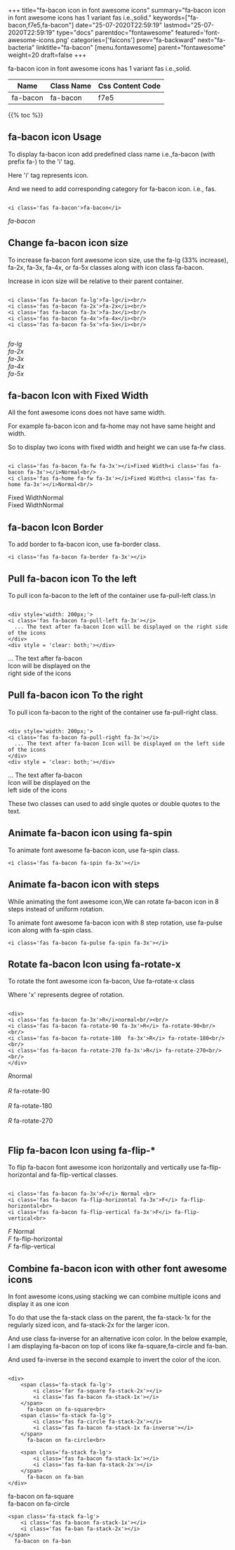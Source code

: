 +++
title="fa-bacon icon in font awesome icons"
summary="fa-bacon icon in font awesome icons has 1 variant fas i.e.,solid."
keywords=["fa-bacon,f7e5,fa-bacon"]
date="25-07-2020T22:59:19"
lastmod="25-07-2020T22:59:19"
type="docs"
parentdoc="fontawesome"
featured='font-awesome-icons.png'
categories=['faicons']
prev="fa-backward"
next="fa-bacteria"
linktitle="fa-bacon"
[menu.fontawesome]
parent="fontawesome"
weight=20
draft=false
+++


fa-bacon icon in font awesome icons has 1 variant fas i.e.,solid.

<div class='table-responsive'><table class='table'><thead><tr><th>Name</th><th>Class Name</th><th>Css Content Code</th></tr></thead><tbody><tr><td>fa-bacon</td><td>fa-bacon</td><td>f7e5</td></tr></tbody></table></div>


{{% toc %}}


## fa-bacon icon Usage

To display fa-bacon icon add predefined class name i.e.,fa-bacon (with prefix fa-) to the 'i' tag.

Here 'i' tag represents icon.

And we need to add corresponding category for fa-bacon icon. i.e., fas.


```

<i class='fas fa-bacon'>fa-bacon</i>
```

<i class='fas fa-bacon'>fa-bacon</i>




## Change fa-bacon icon size
To increase fa-bacon font awesome icon size, use the fa-lg (33% increase), fa-2x, fa-3x, fa-4x, or fa-5x classes along with icon class fa-bacon.

Increase in icon size will be relative to their parent container. 

```

<i class='fas fa-bacon fa-lg'>fa-lg</i><br/>
<i class='fas fa-bacon fa-2x'>fa-2x</i><br/>
<i class='fas fa-bacon fa-3x'>fa-3x</i><br/>
<i class='fas fa-bacon fa-4x'>fa-4x</i><br/>
<i class='fas fa-bacon fa-5x'>fa-5x</i><br/>
            
```

<i class='fas fa-bacon fa-lg'>fa-lg</i><br/>
<i class='fas fa-bacon fa-2x'>fa-2x</i><br/>
<i class='fas fa-bacon fa-3x'>fa-3x</i><br/>
<i class='fas fa-bacon fa-4x'>fa-4x</i><br/>
<i class='fas fa-bacon fa-5x'>fa-5x</i><br/>
            



## fa-bacon Icon with Fixed Width 

All the font awesome icons does not have same width.

For example fa-bacon icon and fa-home may not have same height and width.

So to display two icons with fixed width and height we can use fa-fw class.


```

<i class='fas fa-bacon fa-fw fa-3x'></i>Fixed Width<i class='fas fa-bacon fa-3x'></i>Normal<br/>
<i class='fas fa-home fa-fw fa-3x'></i>Fixed Width<i class='fas fa-home fa-3x'></i>Normal<br/>
```

<i class='fas fa-bacon fa-fw fa-3x'></i>Fixed Width<i class='fas fa-bacon fa-3x'></i>Normal<br/>
<i class='fas fa-home fa-fw fa-3x'></i>Fixed Width<i class='fas fa-home fa-3x'></i>Normal<br/>



## fa-bacon Icon Border 

To add border to fa-bacon icon, use fa-border class.


```
<i class='fas fa-bacon fa-border fa-3x'></i>

```
<i class='fas fa-bacon fa-border fa-3x'></i>





## Pull fa-bacon icon To the left

To pull icon fa-bacon to the left of the container use fa-pull-left class.\n

```

<div style='width: 200px;'>
<i class='fas fa-bacon fa-pull-left fa-3x'></i>
  ... The text after fa-bacon Icon will be displayed on the right side of the icons
</div>
<div style = 'clear: both;'></div>
```

<div style='width: 200px;'>
<i class='fas fa-bacon fa-pull-left fa-3x'></i>
  ... The text after fa-bacon Icon will be displayed on the right side of the icons
</div>
<div style = 'clear: both;'></div>




## Pull fa-bacon icon To the right
To pull icon fa-bacon to the right of the container use fa-pull-right class.

```

<div style='width: 200px;'>
<i class='fas fa-bacon fa-pull-right fa-3x'></i>
  ... The text after fa-bacon Icon will be displayed on the left side of the icons
</div>
<div style = 'clear: both;'></div>
```

<div style='width: 200px;'>
<i class='fas fa-bacon fa-pull-right fa-3x'></i>
  ... The text after fa-bacon Icon will be displayed on the left side of the icons
</div>
<div style = 'clear: both;'></div>

These two classes can used to add single quotes or double quotes to the text.


## Animate fa-bacon icon using fa-spin
To animate font awesome fa-bacon icon, use fa-spin class.

```
<i class='fas fa-bacon fa-spin fa-3x'></i>
```
<i class='fas fa-bacon fa-spin fa-3x'></i>




## Animate fa-bacon icon with steps
While animating the font awesome icon,We can rotate fa-bacon icon in 8 steps instead of uniform rotation.

To animate font awesome fa-bacon icon with 8 step rotation, use fa-pulse icon along with fa-spin class.


```
<i class='fas fa-bacon fa-pulse fa-spin fa-3x'></i>

```
<i class='fas fa-bacon fa-pulse fa-spin fa-3x'></i>





## Rotate fa-bacon Icon using fa-rotate-x
To rotate the font awesome icon fa-bacon, Use fa-rotate-x class

Where 'x' represents degree of rotation.


```

<div>
<i class='fas fa-bacon fa-3x'>R</i>normal<br/><br/>
<i class='fas fa-bacon fa-rotate-90 fa-3x'>R</i> fa-rotate-90<br/><br/> 
<i class='fas fa-bacon fa-rotate-180  fa-3x'>R</i> fa-rotate-180<br/><br/> 
<i class='fas fa-bacon fa-rotate-270 fa-3x'>R</i> fa-rotate-270<br/><br/>
</div>
```

<div>
<i class='fas fa-bacon fa-3x'>R</i>normal<br/><br/>
<i class='fas fa-bacon fa-rotate-90 fa-3x'>R</i> fa-rotate-90<br/><br/> 
<i class='fas fa-bacon fa-rotate-180  fa-3x'>R</i> fa-rotate-180<br/><br/> 
<i class='fas fa-bacon fa-rotate-270 fa-3x'>R</i> fa-rotate-270<br/><br/>
</div>




## Flip fa-bacon Icon using fa-flip-*
To flip fa-bacon font awesome icon horizontally and vertically use fa-flip-horizontal and fa-flip-vertical classes. 

```

<i class='fas fa-bacon fa-3x'>F</i> Normal <br>
<i class='fas fa-bacon fa-flip-horizontal fa-3x'>F</i> fa-flip-horizontal<br>
<i class='fas fa-bacon fa-flip-vertical fa-3x'>F</i> fa-flip-vertical<br>
```

<i class='fas fa-bacon fa-3x'>F</i> Normal <br>
<i class='fas fa-bacon fa-flip-horizontal fa-3x'>F</i> fa-flip-horizontal<br>
<i class='fas fa-bacon fa-flip-vertical fa-3x'>F</i> fa-flip-vertical<br>




## Combine fa-bacon icon with other font awesome icons
In font awesome icons,using stacking we can combine multiple icons and display it as one icon 

To do that use the fa-stack class on the parent, the fa-stack-1x for the regularly sized icon, and fa-stack-2x for the larger icon.

And use class fa-inverse for an alternative icon color. 
In the below example, I am displaying fa-bacon on top of icons like fa-square,fa-circle and fa-ban.

And used fa-inverse in the second example to invert the color of the icon.

```

<div>
    <span class='fa-stack fa-lg'>
        <i class='far fa-square fa-stack-2x'></i>
        <i class='fas fa-bacon fa-stack-1x'></i>
    </span>
      fa-bacon on fa-square<br>
    <span class='fa-stack fa-lg'>
        <i class='fas fa-circle fa-stack-2x'></i>
        <i class='fas fa-bacon fa-stack-1x fa-inverse'></i>
    </span>
      fa-bacon on fa-circle<br>

    <span class='fa-stack fa-lg'>
        <i class='fas fa-bacon fa-stack-1x'></i>
        <i class='fas fa-ban fa-stack-2x'></i>
    </span>
      fa-bacon on fa-ban
</div>
```

<div>
    <span class='fa-stack fa-lg'>
        <i class='far fa-square fa-stack-2x'></i>
        <i class='fas fa-bacon fa-stack-1x'></i>
    </span>
      fa-bacon on fa-square<br>
    <span class='fa-stack fa-lg'>
        <i class='fas fa-circle fa-stack-2x'></i>
        <i class='fas fa-bacon fa-stack-1x fa-inverse'></i>
    </span>
      fa-bacon on fa-circle<br>

    <span class='fa-stack fa-lg'>
        <i class='fas fa-bacon fa-stack-1x'></i>
        <i class='fas fa-ban fa-stack-2x'></i>
    </span>
      fa-bacon on fa-ban
</div>






